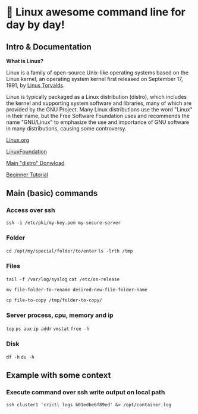 # 🐧 Linux awesome command line for day by day!

## Intro & Documentation

**What is Linux?**

Linux is a family of open-source Unix-like operating systems based on the Linux kernel, an operating system kernel first released on September 17, 1991, by [Linus Torvalds](https://github.com/torvalds). 

Linux is typically packaged as a Linux distribution (distro), which includes the kernel and supporting system software and libraries, many of which are provided by the GNU Project. Many Linux distributions use the word "Linux" in their name, but the Free Software Foundation uses and recommends the name "GNU/Linux" to emphasize the use and importance of GNU software in many distributions, causing some controversy.

[Linux.org](https://www.linux.org/)

[LinuxFoundation](https://www.linuxfoundation.org/)

[Main "distro" Donwload](https://www.linux.org/pages/download/)

[Beginner Tutorial](https://www.linux.org/forums/linux-beginner-tutorials.123/)


## Main (basic) commands 

### Access over ssh
`ssh -i /etc/pki/my-key.pem my-secure-server`

### Folder
`cd /opt/my/special/folder/to/enter` `ls -lrth /tmp`

### Files
`tail -f /var/log/syslog` `cat /etc/os-release`

`mv file-folder-to-rename desired-new-file-folder-name`

`cp file-to-copy /tmp/folder-to-copy/`

### Server process, cpu, memory and ip
`top` `ps aux` `ip addr` `vmstat` `free -h`

### Disk
`df -h` `du -h` 

## Example with some context

### Execute command over ssh write output on local path 

`ssh cluster1 'crictl logs b01edbe6f89ed' &> /opt/container.log`



